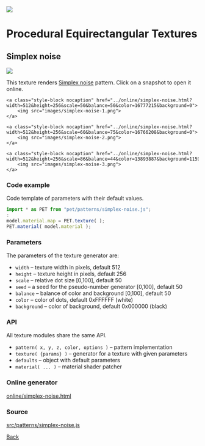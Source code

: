 <img class="logo" src="../assets/logo/logo-big.png">


# Procedural Equirectangular Textures


## Simplex noise
<img src="images/simplex-noise.jpg">

This texture renders [Simplex noise](https://en.wikipedia.org/wiki/Simplex_noise)
pattern. Click on a snapshot to open it online.

<p class="gallery">

	<a class="style-block nocaption" href="../online/simplex-noise.html?width=512&height=256&scale=50&balance=50&color=16777215&background=0">
		<img src="images/simplex-noise-1.png">
	</a>

	<a class="style-block nocaption" href="../online/simplex-noise.html?width=512&height=256&scale=60&balance=75&color=16766208&background=0">
		<img src="images/simplex-noise-2.png">
	</a>

	<a class="style-block nocaption" href="../online/simplex-noise.html?width=512&height=256&scale=86&balance=44&color=13893887&background=11592439">
		<img src="images/simplex-noise-3.png">
	</a>

</p>


### Code example

Code template of parameters with their default values.

```js
import * as PET from "pet/patterns/simplex-noise.js";
:
model.material.map = PET.texture( );
PET.material( model.material );
```


### Parameters

The parameters of the texture generator are:

* `width` &ndash; texture width in pixels, default 512
* `height` &ndash; texture height in pixels, default 256
* `scale` &ndash; relative dot size [0,100], default 50
* `seed` &ndash; a seed for the pseudo-number generator [0,100], default 50
* `balance` &ndash; balance of color and background [0,100], default 50
* `color` &ndash; color of dots, default 0xFFFFFF (white)
* `background` &ndash; color of background, default 0x000000 (black)


### API

All texture modules share the same API.

* `pattern( x, y, z, color, options )` &ndash; pattern implementation
* `texture( {params} )` &ndash; generator for a texture with given parameters
* `defaults` &ndash; object with default parameters
* `material( ... )` &ndash; material shader patcher


### Online generator

[online/simplex-noise.html](../online/simplex-noise.html)


### Source

[src/patterns/simplex-noise.js](https://github.com/boytchev/texture-generator/blob/main/src/patterns/simplex-noise.js)


		
<div class="footnote">
	<a href="#" onclick="window.history.back(); return false;">Back</a>
</div>